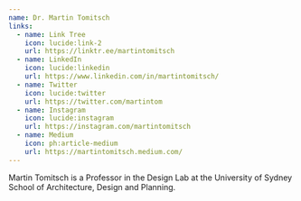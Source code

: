 ```yaml
---
name: Dr. Martin Tomitsch
links:
  - name: Link Tree
    icon: lucide:link-2
    url: https://linktr.ee/martintomitsch
  - name: LinkedIn
    icon: lucide:linkedin
    url: https://www.linkedin.com/in/martintomitsch/
  - name: Twitter
    icon: lucide:twitter
    url: https://twitter.com/martintom
  - name: Instagram
    icon: lucide:instagram
    url: https://instagram.com/martintomitsch
  - name: Medium
    icon: ph:article-medium
    url: https://martintomitsch.medium.com/
---
```


Martin Tomitsch is a Professor in the Design Lab at the University of Sydney School of Architecture, Design and Planning.
